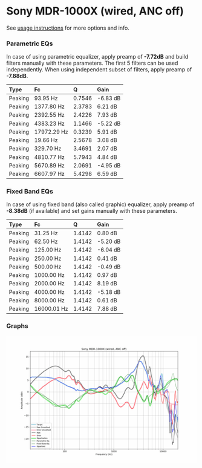 # Sony MDR-1000X (wired, ANC off)
See [usage instructions](https://github.com/jaakkopasanen/AutoEq#usage) for more options and info.

### Parametric EQs
In case of using parametric equalizer, apply preamp of **-7.72dB** and build filters manually
with these parameters. The first 5 filters can be used independently.
When using independent subset of filters, apply preamp of **-7.88dB**.

| Type    | Fc          |      Q | Gain     |
|:--------|:------------|:-------|:---------|
| Peaking | 93.95 Hz    | 0.7546 | -6.83 dB |
| Peaking | 1377.80 Hz  | 2.3783 | 6.21 dB  |
| Peaking | 2392.55 Hz  | 2.4226 | 7.93 dB  |
| Peaking | 4383.23 Hz  | 1.1466 | -5.22 dB |
| Peaking | 17972.29 Hz | 0.3239 | 5.91 dB  |
| Peaking | 19.66 Hz    | 2.5678 | 3.08 dB  |
| Peaking | 329.70 Hz   | 3.4691 | 2.07 dB  |
| Peaking | 4810.77 Hz  | 5.7943 | 4.84 dB  |
| Peaking | 5670.89 Hz  | 2.0691 | -4.95 dB |
| Peaking | 6607.97 Hz  | 5.4298 | 6.59 dB  |

### Fixed Band EQs
In case of using fixed band (also called graphic) equalizer, apply preamp of **-8.38dB**
(if available) and set gains manually with these parameters.

| Type    | Fc          |      Q | Gain     |
|:--------|:------------|:-------|:---------|
| Peaking | 31.25 Hz    | 1.4142 | 0.80 dB  |
| Peaking | 62.50 Hz    | 1.4142 | -5.20 dB |
| Peaking | 125.00 Hz   | 1.4142 | -6.04 dB |
| Peaking | 250.00 Hz   | 1.4142 | 0.41 dB  |
| Peaking | 500.00 Hz   | 1.4142 | -0.49 dB |
| Peaking | 1000.00 Hz  | 1.4142 | 0.97 dB  |
| Peaking | 2000.00 Hz  | 1.4142 | 8.19 dB  |
| Peaking | 4000.00 Hz  | 1.4142 | -5.18 dB |
| Peaking | 8000.00 Hz  | 1.4142 | 0.61 dB  |
| Peaking | 16000.01 Hz | 1.4142 | 7.88 dB  |

### Graphs
![](./Sony%20MDR-1000X%20(wired,%20ANC%20off).png)